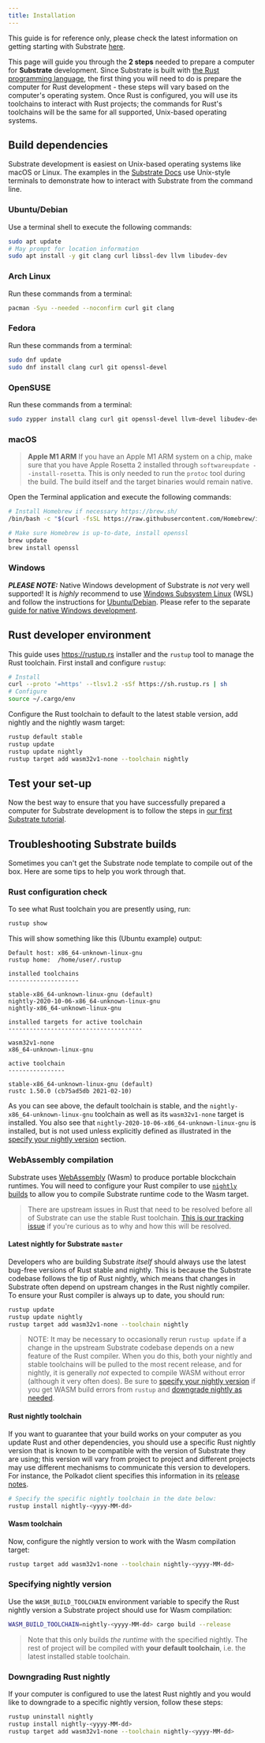 ```yaml
---
title: Installation
---
```


This guide is for reference only, please check the latest information on getting starting with Substrate
[here](https://docs.substrate.io/main-docs/install/).

This page will guide you through the **2 steps** needed to prepare a computer for **Substrate** development.
Since Substrate is built with [the Rust programming language](https://www.rust-lang.org/), the first
thing you will need to do is prepare the computer for Rust development - these steps will vary based
on the computer's operating system. Once Rust is configured, you will use its toolchains to interact
with Rust projects; the commands for Rust's toolchains will be the same for all supported,
Unix-based operating systems.

## Build dependencies

Substrate development is easiest on Unix-based operating systems like macOS or Linux. The examples
in the [Substrate Docs](https://docs.substrate.io) use Unix-style terminals to demonstrate how to
interact with Substrate from the command line.

### Ubuntu/Debian

Use a terminal shell to execute the following commands:

```bash
sudo apt update
# May prompt for location information
sudo apt install -y git clang curl libssl-dev llvm libudev-dev
```

### Arch Linux

Run these commands from a terminal:

```bash
pacman -Syu --needed --noconfirm curl git clang
```

### Fedora

Run these commands from a terminal:

```bash
sudo dnf update
sudo dnf install clang curl git openssl-devel
```

### OpenSUSE

Run these commands from a terminal:

```bash
sudo zypper install clang curl git openssl-devel llvm-devel libudev-devel
```

### macOS

> **Apple M1 ARM**
> If you have an Apple M1 ARM system on a chip, make sure that you have Apple Rosetta 2
> installed through `softwareupdate --install-rosetta`. This is only needed to run the
> `protoc` tool during the build. The build itself and the target binaries would remain native.

Open the Terminal application and execute the following commands:

```bash
# Install Homebrew if necessary https://brew.sh/
/bin/bash -c "$(curl -fsSL https://raw.githubusercontent.com/Homebrew/install/master/install.sh)"

# Make sure Homebrew is up-to-date, install openssl
brew update
brew install openssl
```

### Windows

**_PLEASE NOTE:_** Native Windows development of Substrate is _not_ very well supported! It is _highly_
recommend to use [Windows Subsystem Linux](https://docs.microsoft.com/en-us/windows/wsl/install-win10)
(WSL) and follow the instructions for [Ubuntu/Debian](#ubuntudebian).
Please refer to the separate
[guide for native Windows development](https://docs.substrate.io/main-docs/install/windows/).

## Rust developer environment

This guide uses <https://rustup.rs> installer and the `rustup` tool to manage the Rust toolchain.
First install and configure `rustup`:

```bash
# Install
curl --proto '=https' --tlsv1.2 -sSf https://sh.rustup.rs | sh
# Configure
source ~/.cargo/env
```

Configure the Rust toolchain to default to the latest stable version, add nightly and the nightly wasm target:

```bash
rustup default stable
rustup update
rustup update nightly
rustup target add wasm32v1-none --toolchain nightly
```

## Test your set-up

Now the best way to ensure that you have successfully prepared a computer for Substrate development is to follow the
steps in [our first Substrate tutorial](https://docs.substrate.io/tutorials/v3/create-your-first-substrate-chain/).

## Troubleshooting Substrate builds

Sometimes you can't get the Substrate node template to compile out of the box. Here are some tips to help you work
through that.

### Rust configuration check

To see what Rust toolchain you are presently using, run:

```bash
rustup show
```

This will show something like this (Ubuntu example) output:

```text
Default host: x86_64-unknown-linux-gnu
rustup home:  /home/user/.rustup

installed toolchains
--------------------

stable-x86_64-unknown-linux-gnu (default)
nightly-2020-10-06-x86_64-unknown-linux-gnu
nightly-x86_64-unknown-linux-gnu

installed targets for active toolchain
--------------------------------------

wasm32v1-none
x86_64-unknown-linux-gnu

active toolchain
----------------

stable-x86_64-unknown-linux-gnu (default)
rustc 1.50.0 (cb75ad5db 2021-02-10)
```

As you can see above, the default toolchain is stable, and the `nightly-x86_64-unknown-linux-gnu` toolchain as well as
its `wasm32v1-none` target is installed. You also see that `nightly-2020-10-06-x86_64-unknown-linux-gnu` is
installed, but is not used unless explicitly defined as illustrated in the [specify your nightly
version](#specifying-nightly-version) section.

### WebAssembly compilation

Substrate uses [WebAssembly](https://webassembly.org) (Wasm) to produce portable blockchain runtimes. You will need to
configure your Rust compiler to use [`nightly` builds](https://doc.rust-lang.org/book/appendix-07-nightly-rust.html) to
allow you to compile Substrate runtime code to the Wasm target.

> There are upstream issues in Rust that need to be resolved before all of Substrate can use the stable Rust toolchain.
> [This is our tracking issue](https://github.com/paritytech/substrate/issues/1252) if you're curious as to why and how
> this will be resolved.

#### Latest nightly for Substrate `master`

Developers who are building Substrate _itself_ should always use the latest bug-free versions of Rust stable and
nightly. This is because the Substrate codebase follows the tip of Rust nightly, which means that changes in Substrate
often depend on upstream changes in the Rust nightly compiler. To ensure your Rust compiler is always up to date, you
should run:

```bash
rustup update
rustup update nightly
rustup target add wasm32v1-none --toolchain nightly
```

> NOTE: It may be necessary to occasionally rerun `rustup update` if a change in the upstream Substrate codebase depends
> on a new feature of the Rust compiler. When you do this, both your nightly and stable toolchains will be pulled to the
> most recent release, and for nightly, it is generally _not_ expected to compile WASM without error (although it very
> often does). Be sure to [specify your nightly version](#specifying-nightly-version) if you get WASM build errors from
> `rustup` and [downgrade nightly as needed](#downgrading-rust-nightly).

#### Rust nightly toolchain

If you want to guarantee that your build works on your computer as you update Rust and other dependencies, you should
use a specific Rust nightly version that is known to be compatible with the version of Substrate they are using; this
version will vary from project to project and different projects may use different mechanisms to communicate this
version to developers. For instance, the Polkadot client specifies this information in its [release
notes](https://github.com/paritytech/polkadot-sdk/releases).

```bash
# Specify the specific nightly toolchain in the date below:
rustup install nightly-<yyyy-MM-dd>
```

#### Wasm toolchain

Now, configure the nightly version to work with the Wasm compilation target:

```bash
rustup target add wasm32v1-none --toolchain nightly-<yyyy-MM-dd>
```

### Specifying nightly version

Use the `WASM_BUILD_TOOLCHAIN` environment variable to specify the Rust nightly version a Substrate project should use
for Wasm compilation:

```bash
WASM_BUILD_TOOLCHAIN=nightly-<yyyy-MM-dd> cargo build --release
```

> Note that this only builds _the runtime_ with the specified nightly. The rest of project will be compiled with **your
> default toolchain**, i.e. the latest installed stable toolchain.

### Downgrading Rust nightly

If your computer is configured to use the latest Rust nightly and you would like to downgrade to a specific nightly
version, follow these steps:

```bash
rustup uninstall nightly
rustup install nightly-<yyyy-MM-dd>
rustup target add wasm32v1-none --toolchain nightly-<yyyy-MM-dd>
```
